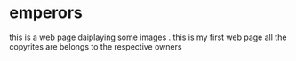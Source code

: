 # emperors
this is a web page  daiplaying some images .
this is my first web page 
all the copyrites are belongs to the respective owners 
